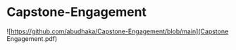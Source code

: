 # Capstone-Engagement
![https://github.com/abudhaka/Capstone-Engagement/blob/main](Capstone Engagement.pdf)

